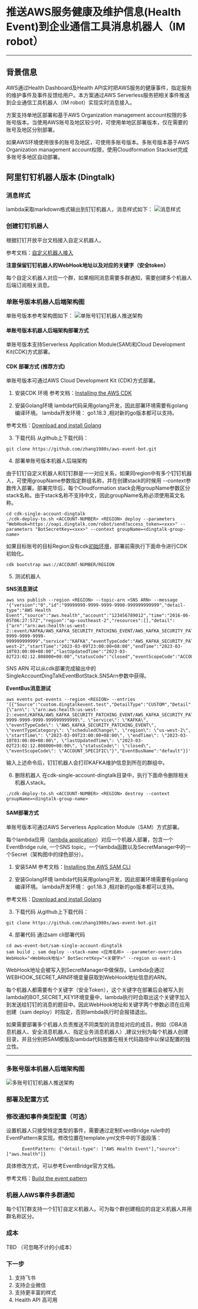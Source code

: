# 推送AWS服务健康及维护信息(Health Event)到企业通信工具消息机器人（IM robot）

---


## 背景信息
AWS通过Health Dashboard及Health API实时把AWS服务的健康事件，指定服务的维护事件及事件反馈给用户。本方案通过AWS Serverless服务把相关事件推送到企业通信工具机器人（IM robot）实现实时消息接入。

方案支持单地区部署和基于AWS Organization management account权限的多账号版本。当使用AWS账号及地区较少时，可使用单地区部署版本，仅在需要的账号及地区分别部署。

如果AWS环境使用很多的账号及地区，可使用多账号版本。多账号版本基于AWS Organization management account权限，使用Cloudformation Stackset完成多账号多地区自动部署。


## 阿里钉钉机器人版本 (Dingtalk)

### 消息样式
lambda采取markdown格式输出到钉钉机器人，消息样式如下：
![消息样式](docs/picture/healthevent-format-bot-dingtalk.jpeg)

### 创建钉钉机器人
根据钉钉开放平台文档接入自定义机器人。

参考文档：[自定义机器人接入](https://open.dingtalk.com/document/robots/custom-robot-access#title-zob-eyu-qse)

**注意保留钉钉机器人的WebHook地址以及对应的关键字（安全token）**

每个自定义机器人对应一个群，如果相同消息需要多群通知，需要创建多个机器人后端订阅相关消息。
### 单账号版本机器人后端架构图
单账号版本参考架构图如下：
![单账号钉钉机器人推送架构](docs/picture/single-account-event-bot-dingtalk.png)

#### 单账号版本机器人后端架构部署方式
单账号版本支持Serverless Application Module(SAM)和Cloud Development Kit(CDK)方式部署。


#### CDK 部署方式 (推荐方式)
单账号版本可通过AWS Cloud Development Kit (CDK)方式部署。

1. 安装CDK 环境
参考文档：[Installing the AWS CDK](https://docs.aws.amazon.com/cdk/v2/guide/getting_started.html)

2. 安装Golang环境
lambda代码采用golang开发，因此部署环境需要有golang编译环境。
lambda开发环境： go1.18.3 ,相对新的go版本都可以支持。

参考文档：[Download and install Golang](https://go.dev/doc/install)

3. 下载代码
从github上下载代码：

```
git clone https://github.com/zhang1980s/aws-event-bot.git
```

4. 部署单账号版本机器人后端架构 

由于钉钉自定义机器人和钉钉群是一一对应关系，如果同region中有多个钉钉机器人，可使用groupName参数指定群组名称，并在创建stack的时候用 --context参数传入部署。部署完毕后，每个Cloudformation stack会用groupName参数区分stack名称。由于stack名称不支持中文，因此groupName名称必须使用英文名称。

```
cd cdk-single-account-dingtalk
./cdk-deploy-to.sh <ACCOUNT-NUMBER> <REGION> deploy --parameters "WebHook=https://oapi.dingtalk.com/robot/send?access_token=<xxx>" --parameters "BotSecretKey=<xxx>" --context groupName=<dingtalk-group-name>
```

如果目标账号的目标Region没有cdk[初始环境](https://docs.aws.amazon.com/cdk/v2/guide/bootstrapping.html)，部署前需执行下面命令进行CDK初始化。

```
cdk bootstrap aws://ACCOUNT-NUMBER/REGION
```
5. 测试机器人

**SNS消息测试**
```
aws sns publish --region <REGION> --topic-arn <SNS ARN> --message '{"version":"0","id":"99999999-9999-9999-9990-999999999999","detail-type":"AWS Health Event","source":"aws.health","account":"123456789012","time":"2016-06-05T06:27:57Z","region":"ap-southeast-2","resources":[],"detail":{"arn":"arn:aws:health:us-west-2::event/KAFKA/AWS_KAFKA_SECURITY_PATCHING_EVENT/AWS_KAFKA_SECURITY_PATCHING_EVENT_99999999-9999-9999-9999-999999999999","service":"KAFKA","eventTypeCode":"AWS_KAFKA_SECURITY_PATCHING_EVENT","eventTypeCategory":"scheduledChange","region":"us-west-2","startTime":"2023-03-09T23:00:00+08:00","endTime":"2023-03-10T03:00:00+08:00","lastUpdatedTime":"2023-03-02T23:02:12.808000+08:00","statusCode":"closed","eventScopeCode":"ACCOUNT_SPECIFIC"}}'
```

SNS ARN 可以从cdk部署完成输出中的SingleAccountDingTalkEventBotStack.SNSArn参数中获得。

**EventBus消息测试**
```
aws events put-events --region <REGION> --entries '[{"Source":"custom.dingtalkevent.test","DetailType":"CUSTOM","Detail":"{\"arn\": \"arn:aws:health:us-west-2::event/KAFKA/AWS_KAFKA_SECURITY_PATCHING_EVENT/AWS_KAFKA_SECURITY_PATCHING_EVENT_99999999-9999-9999-9999-999999999999\", \"service\": \"KAFKA\", \"eventTypeCode\": \"AWS_KAFKA_SECURITY_PATCHING_EVENT\", \"eventTypeCategory\": \"scheduledChange\", \"region\": \"us-west-2\", \"startTime\": \"2023-03-09T23:00:00+08:00\", \"endTime\": \"2023-03-10T03:00:00+08:00\", \"lastUpdatedTime\": \"2023-03-02T23:02:12.808000+08:00\", \"statusCode\": \"closed\", \"eventScopeCode\": \"ACCOUNT_SPECIFIC\"}","EventBusName":"default"}]' 
```

输入上述命令后，钉钉机器人会打印KAFKA维护信息到所在的群组中。

6. 删除机器人
在cdk-single-account-dingtalk目录中，执行下面命令删除相关机器人stack。

```
./cdk-deploy-to.sh <ACCOUNT-NUMBER> <REGION> destroy --context groupName=<dingtalk-group-name>
```

#### SAM部署方式
单账号版本可通过AWS Serverless Application Module（SAM）方式部署。

每个lambda应用（[lambda application](https://docs.aws.amazon.com/lambda/latest/dg/deploying-lambda-apps.html)）对应一个机器人部署，包含一个EventBridge rule, 一个SNS topic，一个lambda函数以及SecretManager中的一个Secret（架构图中的绿色部分）。


1. 安装SAM
参考文档：[Installing the AWS SAM CLI](https://docs.aws.amazon.com/serverless-application-model/latest/developerguide/install-sam-cli.html)


2. 安装Golang环境
lambda代码采用golang开发，因此部署环境需要有golang编译环境。
lambda开发环境： go1.18.3 ,相对新的go版本都可以支持。

参考文档：[Download and install Golang](https://go.dev/doc/install)

3. 下载代码
从github上下载代码：

```
git clone https://github.com/zhang1980s/aws-event-bot.git
```


4. 部署代码
通过sam cli部署代码

```
cd aws-event-bot/sam-single-account-dingtalk
sam build ; sam deploy --stack-name <应用名称> --parameter-overrides WebHook="<WebHook地址>" BotSecretKey="<关键字>" --region us-east-1
```

WebHook地址会被写入到SecretManager中做保存。Lambda会通过 WEBHOOK_SECRET_ARN环境变量获取到WebHook地址信息的ARN。

每个机器人都需要有个关键字（安全Token），这个关键字在部署后会被写入到lambda的BOT_SECRET_KEY环境变量中，lambda执行时会取出这个关键字加入到发送给钉钉的消息的题目中。因此WebHook地址和关键字两个参数必须在应用创建（sam deploy）时指定，否则lambda执行时会报错退出。

如果需要部署多个机器人负责推送不同类型的消息给对应的成员，例如（DBA消息机器人、安全消息机器人、指定业务消息机器人）,建议分别为每个机器人创建目录，并且分别把SAM模版及lambda代码放置在相关代码路径中以保证配置的独立性。



---
### 多账号版本机器人后端架构图
![多账号钉钉机器人推送架构](docs/picture/multi-account-event-bot-dingtalk.png)


### 部署及配置方式
















### 修改通知事件类型配置（可选）

设置机器人只接受特定类型的事件，需要通过定制EventBridge rule中的EventPattern来实现。修改位置在template.yml文件中的下面段落：

```
      EventPattern: {"detail-type": ["AWS Health Event"],"source": ["aws.health"]}
```

具体修改方式，可以参考EventBridge官方文档。

参考文档：[Build the event pattern](https://docs.aws.amazon.com/eventbridge/latest/userguide/eb-create-rule.html)


### 机器人AWS事件多群通知
每个钉钉群支持一个钉钉自定义机器人。可为每个群创建相应的自定义机器人并用群名称区分。

### 成本
TBD （可忽略不计的小成本）

### 下一步
1. 支持飞书
2. 支持企业微信
3. 支持更丰富的样式
4. Health API  高可用

